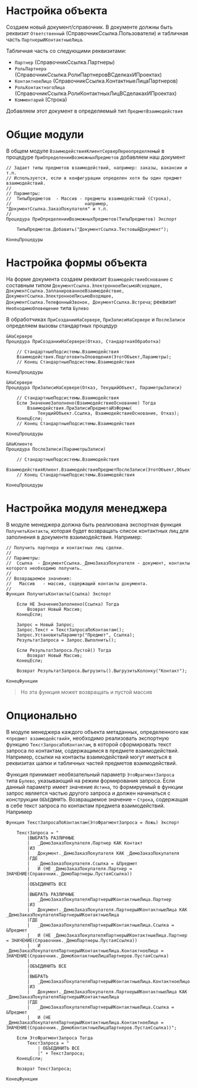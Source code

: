 # Настройка объекта
Создаем новый документ/справочник. В документе должны быть реквизит `Ответственный` (СправочникСсылка.Пользователи) и табличная часть `ПартнерыИКонтактныеЛица`.

Табличная часть со следующими реквизитами:

- `Партнер` (СправочникСсылка.Партнеры)
- `РольПартнера` (СправочникСсылка.РолиПартнеровВСделкахИПроектах)
- `КонтактноеЛицо` (СправочникСсылка.КонтактныеЛицаПартнеров)
- `РольКонтактногоЛица` (СправочникСсылка.РолиКонтактныхЛицВСделакахИПроектах)
- `Комментарий` (Строка)

Добавляем этот документ в определяемый тип `ПредметВзаимодействия`

# Общие модули
В общем модуле `ВзаимодействияКлиентСерверПереопределяемый` в процедуре `ПриОпределенииВозможныхПредметов` добавляем наш документ
```bsl
// Задает типы предметов взаимодействий, например: заказы, вакансии и т.п.
// Используется, если в конфигурации определен хотя бы один предмет взаимодействий. 
//
// Параметры:
//  ТипыПредметов  - Массив - предметы взаимодействий (Строка),
//                            например, "ДокументСсылка.ЗаказПокупателя" и т.п.
//
Процедура ПриОпределенииВозможныхПредметов(ТипыПредметов) Экспорт
	
	ТипыПредметов.Добавить("ДокументСсылка.ТестовыйДокумент");
	
КонецПроцедуры
```
# Настройка формы объекта
На форме документа создаем реквизит `ВзаимодействиеОснование` с составным типом `ДокументСсылка.ЭлектронноеПисьмоИсходящее, ДокументСсылка.ЗапланированноеВзаимодействие, ДокументСсылка.ЭлектронноеПисьмоВходящее, ДокументСсылка.ТелефонныйЗвонок, ДокументСсылка.Встреча`; реквизит `НеобходимоОповещение` типа `Булево`

В обработчиках `ПриСозданииНаСервере`, `ПриЗаписиНаСервере` и `ПослеЗаписи` определяем вызовы стандартных процедур
```bsl
&НаСервере
Процедура ПриСозданииНаСервере(Отказ, СтандартнаяОбработка)
	
	// СтандартныеПодсистемы.Взаимодействия
	Взаимодействия.ПодготовитьОповещения(ЭтотОбъект,Параметры);
	// Конец СтандартныеПодсистемы.Взаимодействия
	
КонецПроцедуры

&НаСервере
Процедура ПриЗаписиНаСервере(Отказ, ТекущийОбъект, ПараметрыЗаписи)
	
	// СтандартныеПодсистемы.Взаимодействия
	Если ЗначениеЗаполнено(ВзаимодействиеОснование) Тогда
		Взаимодействия.ПриЗаписиПредметаИзФормы(
			ТекущийОбъект.Ссылка, ВзаимодействиеОснование, Отказ);
	КонецЕсли;
	// Конец СтандартныеПодсистемы.Взаимодействия
	
КонецПроцедуры

&НаКлиенте
Процедура ПослеЗаписи(ПараметрыЗаписи)

	// СтандартныеПодсистемы.Взаимодействия
	ВзаимодействияКлиент.ВзаимодействиеПредметПослеЗаписи(ЭтотОбъект,Объект,ПараметрыЗаписи,"ТестовыйДокумент");
	// Конец СтандартныеПодсистемы.Взаимодействия

КонецПроцедуры
```

# Настройка модуля менеджера
В модуле менеджера должна быть реализована экспортная функция `ПолучитьКонтакты`, которая будет возвращать список контактных лиц для заполнения в документе взаимодействия. Например:
```bsl
// Получить партнера и контактных лиц сделки.
//
// Параметры:
//  Ссылка  - ДокументСсылка._ДемоЗаказПокупателя - документ, контакты которого необходимо получить.
//
// Возвращаемое значение:
//   Массив   - массив, содержащий контакты документа.
// 
Функция ПолучитьКонтакты(Ссылка) Экспорт
	
	Если НЕ ЗначениеЗаполнено(Ссылка) Тогда
		Возврат Новый Массив;
	КонецЕсли;
	
	Запрос = Новый Запрос;
	Запрос.Текст = ТекстЗапросаПоКонтактам();
	Запрос.УстановитьПараметр("Предмет", Ссылка);
	РезультатЗапроса = Запрос.Выполнить();
	
	Если РезультатЗапроса.Пустой() Тогда
		Возврат Новый Массив;
	КонецЕсли;

	Возврат РезультатЗапроса.Выгрузить().ВыгрузитьКолонку("Контакт");
	
КонецФункции
```
> Но эта функция может возвращать и пустой массив

# Опционально

В модуле менеджера каждого объекта метаданных, определенного как «`предмет взаимодействий`», необходимо реализовать экспортную функцию `ТекстЗапросаПоКонтактам`, в которой сформировать текст запроса по контактам, содержащимся в предмете взаимодействий. Например, ссылки на контакты взаимодействий могут иметься в реквизитах шапки и табличных частей предметов взаимодействий.

Функция принимает необязательный параметр `ЭтоФрагментЗапроса` типа `Булево`, указывающий на режим формирования запроса. Если данный параметр имеет значение `Истина`, то формируемый в функции запрос является частью другого запроса и должен начинаться с конструкции `ОБЪЕДИНИТЬ`. Возвращаемое значение – `Строка`, содержащая в себе текст запроса по контактам предмета взаимодействий. Например
```bsl
Функция ТекстЗапросаПоКонтактам(ЭтоФрагментЗапроса = Ложь) Экспорт
	
	ТекстЗапроса = "
		|ВЫБРАТЬ РАЗЛИЧНЫЕ
		|	_ДемоЗаказПокупателя.Партнер КАК Контакт 
		|ИЗ
		|	Документ._ДемоЗаказПокупателя КАК _ДемоЗаказПокупателя
		|ГДЕ
		|	_ДемоЗаказПокупателя.Ссылка = &Предмет
		|	И (НЕ _ДемоЗаказПокупателя.Партнер = ЗНАЧЕНИЕ(Справочник._ДемоПартнеры.ПустаяСсылка))
		|
		|ОБЪЕДИНИТЬ ВСЕ
		|
		|ВЫБРАТЬ РАЗЛИЧНЫЕ
		|	_ДемоЗаказПокупателяПартнерыИКонтактныеЛица.Партнер
		|ИЗ
		|	Документ._ДемоЗаказПокупателя.ПартнерыИКонтактныеЛица КАК _ДемоЗаказПокупателяПартнерыИКонтактныеЛица
		|ГДЕ
		|	_ДемоЗаказПокупателяПартнерыИКонтактныеЛица.Ссылка = &Предмет
		|	И (НЕ _ДемоЗаказПокупателяПартнерыИКонтактныеЛица.Партнер = ЗНАЧЕНИЕ(Справочник._ДемоПартнеры.ПустаяСсылка))
		|	И _ДемоЗаказПокупателяПартнерыИКонтактныеЛица.КонтактноеЛицо = ЗНАЧЕНИЕ(Справочник._ДемоКонтактныеЛицаПартнеров.ПустаяСсылка)
		|
		|ОБЪЕДИНИТЬ ВСЕ
		|
		|ВЫБРАТЬ
		|	_ДемоЗаказПокупателяПартнерыИКонтактныеЛица.КонтактноеЛицо
		|ИЗ
		|	Документ._ДемоЗаказПокупателя.ПартнерыИКонтактныеЛица КАК _ДемоЗаказПокупателяПартнерыИКонтактныеЛица
		|ГДЕ
		|	_ДемоЗаказПокупателяПартнерыИКонтактныеЛица.Ссылка = &Предмет
		|	И (НЕ _ДемоЗаказПокупателяПартнерыИКонтактныеЛица.КонтактноеЛицо = ЗНАЧЕНИЕ(Справочник._ДемоКонтактныеЛицаПартнеров.ПустаяСсылка))";
	
	Если ЭтоФрагментЗапроса Тогда
		ТекстЗапроса = "
			| ОБЪЕДИНИТЬ ВСЕ
			|" + ТекстЗапроса;
	КонецЕсли;
		
	Возврат ТекстЗапроса;
	
КонецФункции
```